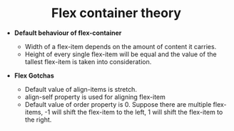 <center>
<h1>Flex container theory</h1>
</center>

- **Default behaviour of flex-container**
  - Width of a flex-item depends on the amount of content it carries.
  - Height of every single flex-item will be equal and the value of the tallest flex-item is taken into consideration.

- **Flex Gotchas**
  - Default value of align-items is stretch.
  - align-self property is used for aligning flex-item
  - Default value of order property is 0. Suppose there are multiple flex-items, -1 will shift the flex-item to the left, 1 will shift the flex-item to the right.